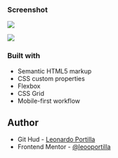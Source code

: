 ### Screenshot

<!-- Desktop -->
![](./screenshot/desktop.png)

<!-- Movil -->
![](./screenshot/movil.png)

### Built with

- Semantic HTML5 markup
- CSS custom properties
- Flexbox
- CSS Grid
- Mobile-first workflow

## Author
- Git Hud - [Leonardo Portilla](https://github.com/leooportilla)
- Frontend Mentor - [@leooportilla](https://www.frontendmentor.io/profile/leooportilla) 
